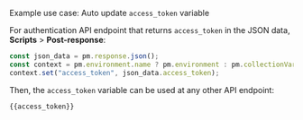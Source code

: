 Example use case: Auto update `access_token` variable

For authentication API endpoint that returns `access_token` in the JSON data, **Scripts** > **Post-response**:
```js
const json_data = pm.response.json();
const context = pm.environment.name ? pm.environment : pm.collectionVariables;
context.set("access_token", json_data.access_token);
```

Then, the `access_token` variable can be used at any other API endpoint:
```
{{access_token}}
```
